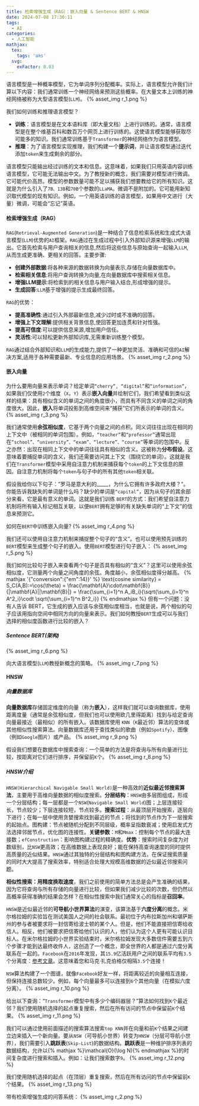 ```yaml
---
title: 检索增强生成（RAG）：嵌入向量 & Sentence BERT & HNSW
date: 2024-07-08 17:30:11
tags:
  - AI
categories:
  - 人工智能
mathjax:
  tex:
    tags: 'ams'
  svg:
    exFactor: 0.03
---
```


语言模型是一种概率模型，它为单词序列分配概率。实际上，语言模型允许我们计算以下内容：我们通常训练一个神经网络来预测这些概率。在大量文本上训练的神经网络被称为大型语言模型(`LLM`)。
{% asset_img r_1.png %}
<!-- more -->

我们如何训练和推理语言模型？
- **训练**：语言模型是在文本语料库（即大量文档）上进行训练的。通常，语言模型是在整个维基百科和数百万个网页上进行训练的。这使语言模型能够获取尽可能多的知识。我们通常训练基于`Transformer`的神经网络作为语言模型。
- **推理**：为了语言模型实现推理，我们构建一个**提示词**，并让语言模型通过迭代添加`token`来生成剩余的部分。

语言模型只能输出经过训练的文本和信息。这意味着，如果我们只用英语内容训练语言模型，它可能无法输出中文。为了教授新的概念，我们需要对模型进行微调。它可能代价高昂。模型的参数数量可能不足以捕获我们想要教给它的所有知识。这就是为什么引入了`7B、13B`和`70B`个参数的`LLaMA`。微调不是附加的。它可能用新知识取代模型的现有知识。例如，一个用英语训练的语言模型，如果用中文进行（大量）微调，可能会“忘记”英语。

#### 检索增强生成（RAG）

`RAG`(`Retrieval-Augmented Generation`)是一种结合了信息检索系统和生成式大语言模型(`LLM`)优势的`AI`框架。`RAG`通过在生成过程中引入外部知识源来增强`LLM`的输出。它首先检索与用户查询相关的信息,然后将这些信息与原始查询一起输入`LLM`,从而生成更准确、更相关的回答。主要步骤:
- **创建外部数据**:将各种来源的数据转换为向量表示,存储在向量数据库中。
- **检索相关信息**:将用户查询转换为向量,在向量数据库中搜索相关信息。
- **增强LLM提示**:将检索到的相关信息与用户输入结合,形成增强的提示。
- **生成回答**:`LLM`基于增强的提示生成最终回答。

`RAG`的优势：
- **提高准确性**:通过引入外部最新信息,减少过时或不准确的回答。
- **增强上下文理解**:提供相关背景信息,使回答更加连贯和针对性强。
- **提高可信度**:可以提供信息来源,增加用户信任。
- **灵活性**:可以轻松更新外部知识库,无需重新训练整个模型。

`RAG`通过结合外部知识和`LLM`的生成能力,提供了一种更加灵活、准确和可信的`AI`解决方案,适用于各种需要最新、专业信息的应用场景。
{% asset_img r_2.png %}

#### 嵌入向量

为什么要用向量来表示单词？给定单词`“cherry”, “digital”`和`“information”`，如果我们仅使用`2`个维度（`X`，`Y`）表示**嵌入向量**并绘制它们，我们希望看到类似这样的结果：具有相似含义的单词之间的角度很小，而具有不同含义的单词之间的角度很大。因此，**嵌入**将单词投影到高维空间来“捕获”它们所表示的单词的含义。
{% asset_img r_3.png %}

我们通常使用**余弦相似度**，它基于两个向量之间的点积。同义词往往出现在相同的上下文中（被相同的单词包围）。例如，`“teacher”`和`“professor”`通常出现在`“school”、“university”、“exam”、“lecture”、“course”`等单词的包围中。反之亦然：出现在相同上下文中的单词往往具有相似的含义。这被称为**分布假设**。这意味着要捕捉单词的含义，我们还需要访问其上下文（围绕它的单词）。这就是我们在`Transformer`模型中采用自注意力机制来捕获每个`token`的上下文信息的原因。自注意力机制将每个`token`与句子中的所有其他`token`相关联。

假设我给你以下句子：”罗马是意大利的_____，为什么它拥有许多政府大楼？“。你能告诉我缺失的单词是什么吗？缺少的单词是`“capital”`，因为从句子的其余部分来看，它是最有意义的单词。这就是我们训练 `BERT`的方式：我们希望自注意力机制将所有输入标记相互关联，以便`BERT`拥有足够的有关缺失单词的“上下文”的信息来预测它。

如何在`BERT`中训练嵌入向量?
{% asset_img r_4.png %}

我们还可以使用自注意力机制来捕捉整个句子的“含义”。也可以使用预先训练的`BERT`模型来生成整个句子的嵌入。使用`BERT`模型进行句子嵌入：
{% asset_img r_5.png %}

我们如何比较句子嵌入来查看两个句子是否具有相似的“含义”？这里可以使用余弦相似度，它测量两个向量之间角度的余弦。角度越小，余弦相似度得分越高。
{% mathjax '{"conversion":{"em":14}}' %}
\text{cosine similarity} = S_C(A,B):=\cos(\theta) = \frac{\mathbf{A}\cdot\mathbf{B}}{\|\mathbf{A}\|\|\mathbf{B}\|} = \frac{\sum_{i=1}^n A_iB_i}{\sqrt{\sum_{i=1}^n A^2_i}\codt \sqrt{\sum_{i=1}^n B^2_i}}
{% endmathjax %}
但有一个问题：没有人告诉 BERT，它生成的嵌入应该与余弦相似度相当，也就是说，两个相似的句子应该用指向空间中相同方向的向量来表示。我们如何教授`BERT`生成可以与我们选择的相似度函数进行比较的嵌入？
##### Sentence BERT(架构)

{% asset_img r_6.png %}

向大语言模型(`LLM`)教授新概念的策略。
{% asset_img r_7.png %}

#### HNSW

##### 向量数据库

**向量数据库**存储固定维度的向量（称为**嵌入**），这样我们就可以查询数据库，使用距离度量（通常是余弦相似度，但我们也可以使用欧几里得距离）找到与给定查询向量最接近（最相似）的所有嵌入。该数据库使用 `KNN`（`K`最近邻）算法的变体或其他相似性搜索算法。向量数据库还用于查找类似的歌曲（例如`Spotify`）、图像（例如`Google`图片）或产品。
{% asset_img r_9.png %}

假设我们想要在数据库中搜索查询：一个简单的方法是将查询与所有向量进行比较，按距离对它们进行排序，并保留前`K`个。
{% asset_img r_8.png %}
##### HNSW介绍

`HNSW(Hierarchical Navigable Small World)`是一种高效的**近似最近邻搜索算法**，主要用于高维向量数据的相似度搜索。**分层结构**：`HNSW`由多层图组成，形成一个分层结构；每一层都是一个`NSW`(`Navigable Small World`)图；上层连接较长，节点较少；下层连接较短，节点较多。**搜索过程**：从最顶层开始搜索，逐层向下进行；在每一层中使用贪婪搜索找到最近的节点；将找到的节点作为下一层搜索的起始点。图构建：节点被随机分配到不同层级，概率呈指数衰减；使用启发式方法选择邻居节点，优化图的连接性。**关键参数**：`M`和`Mmax`：控制每个节点的最大连接数；`efConstruction`：影响图构建过程的精确度。**优势**：搜索时间复杂度为对数级别，比`NSW`更高效；在高维数据上表现良好；能在保持高查询速度的同时提供高质量的近似结果。`HNSW`通过其独特的分层结构和图构建方法，在保证搜索质量的同时大大提高了搜索效率，特别适合处理大规模高维数据的近似最近邻搜索问题。

**相似性搜索：用精度换取速度**，我们之前使用的简单方法总是会产生准确的结果，因为它将查询与所有存储的向量进行比较，但如果我们减少比较的次数，但仍然以高概率获得准确的结果会怎样？在相似性搜索中我们通常关心的指标是**召回率**。

`HNSW`是近似最近邻的**可导航小世界算法**的演变，该算法基于**六度分离**的概念。米尔格拉姆的实验旨在测试美国人之间的社会联系。最初位于内布拉斯加州和堪萨斯州的参与者被要求将一封信寄给波士顿的某个人。但是，他们不能直接把信寄给收信人。相反，他们被要求把信寄给他们认识的人，他们认为这个人更有可能认识目标人。在米尔格拉姆的小世界实验结束时，米尔格拉姆发现大多数信件需要五到六个步骤才能到达最终收件人，这创造了一个概念，即全世界的人都是通过六度分离联系在一起的。`Facebook`在`2016`年发现，其`15.9`亿活跃用户之间的联系平均有`3.5`个分离度：[参考文章](https://research.facebook.com/blog/2016/02/three-and-a-half-degrees-of-separation/)。这意味着您和马克·扎克伯格仅相隔`3.5`个连接！

`NSW`算法构建了一个图谱，就像`Facebook`好友一样，将距离较近的向量相互连接，但保持连接总数较少。例如，每个向量最多可以连接到`6`个其他向量（在模拟六度分离）。
{% asset_img r_10.png %}

给出以下查询：“`Transformer`模型中有多少个编码器层？”算法如何找到`K`个最近邻？我们使用随机选择的起点重复搜索，然后在所有访问的节点中保留前`K`个结果。
{% asset_img r_11.png %}

我们可以通过使用前面描述的搜索算法搜索`top KNN`并在向量和前`K`个结果之间建立边来插入一个新向量。要从`NSW`（可导航小世界）转变为`HNSW`（分层可导航小世界），我们需要引入**跳跃表**(`Skip-List`)的数据结构。**跳跃表**是一种维护排序列表的数据结构，允许以{% mathjax %}\mathcal{O}(\log N){% endmathjax %}的时间复杂度进行搜索和插入。例如：让我们搜索数字`9`。
{% asset_img r_12.png %}

我们使用随机选择的起点（在顶层）重复搜索，然后在所有访问的节点中保留前`K`个结果。
{% asset_img r_13.png %}

带有检索增强生成的问答系统：
{% asset_img r_2.png %}
